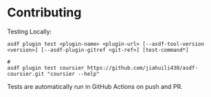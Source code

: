 # Contributing

Testing Locally:

```shell
asdf plugin test <plugin-name> <plugin-url> [--asdf-tool-version <version>] [--asdf-plugin-gitref <git-ref>] [test-command*]

#
asdf plugin test coursier https://github.com/jiahuili430/asdf-coursier.git "coursier --help"
```

Tests are automatically run in GitHub Actions on push and PR.
